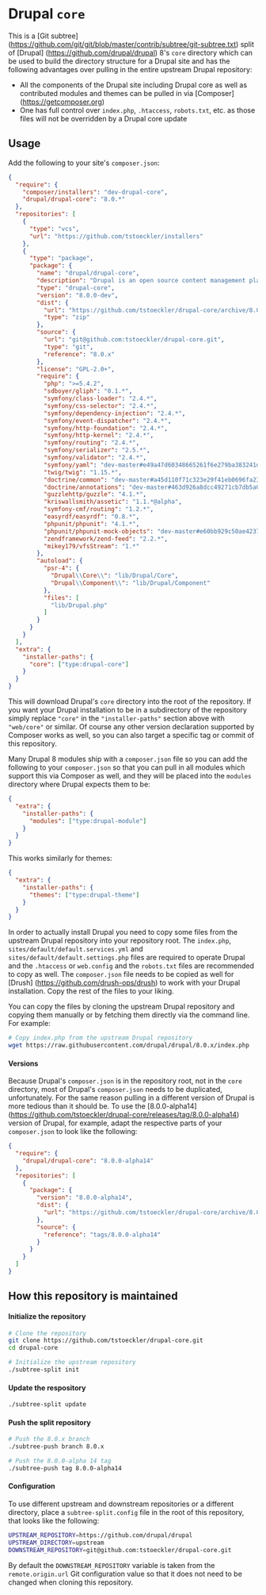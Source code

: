 Drupal `core`
============

This is a [Git subtree] (https://github.com/git/git/blob/master/contrib/subtree/git-subtree.txt) split of [Drupal] (https://github.com/drupal/drupal) 8's `core` directory which can be used to build the directory structure for a Drupal site and has the following advantages over pulling in the entire upstream Drupal repository:
- All the components of the Drupal site including Drupal core as well as contributed modules and themes can be pulled in via [Composer] (https://getcomposer.org)
- One has full control over `index.php`, `.htaccess`, `robots.txt`, etc. as those files will not be overridden by a Drupal core update

Usage
---
Add the following to your site's `composer.json`:
``` json
{
  "require": {
    "composer/installers": "dev-drupal-core",
    "drupal/drupal-core": "8.0.*"
  },
  "repositories": [
    {
      "type": "vcs",
      "url": "https://github.com/tstoeckler/installers"
    },
    {
      "type": "package",
      "package": {
        "name": "drupal/drupal-core",
        "description": "Drupal is an open source content management platform powering millions of websites and applications.",
        "type": "drupal-core",
        "version": "8.0.0-dev",
        "dist": {
          "url": "https://github.com/tstoeckler/drupal-core/archive/8.0.x.zip",
          "type": "zip"
        },
        "source": {
          "url": "git@github.com:tstoeckler/drupal-core.git",
          "type": "git",
          "reference": "8.0.x"
        },
        "license": "GPL-2.0+",
        "require": {
          "php": ">=5.4.2",
          "sdboyer/gliph": "0.1.*",
          "symfony/class-loader": "2.4.*",
          "symfony/css-selector": "2.4.*",
          "symfony/dependency-injection": "2.4.*",
          "symfony/event-dispatcher": "2.4.*",
          "symfony/http-foundation": "2.4.*",
          "symfony/http-kernel": "2.4.*",
          "symfony/routing": "2.4.*",
          "symfony/serializer": "2.5.*",
          "symfony/validator": "2.4.*",
          "symfony/yaml": "dev-master#e49a47d60348665261f6e279ba383241deb73cab",
          "twig/twig": "1.15.*",
          "doctrine/common": "dev-master#a45d110f71c323e29f41eb0696fa230e3fa1b1b5",
          "doctrine/annotations": "dev-master#463d926a8dcc49271cb7db5a08364a70ed6e3cd3",
          "guzzlehttp/guzzle": "4.1.*",
          "kriswallsmith/assetic": "1.1.*@alpha",
          "symfony-cmf/routing": "1.2.*",
          "easyrdf/easyrdf": "0.8.*",
          "phpunit/phpunit": "4.1.*",
          "phpunit/phpunit-mock-objects": "dev-master#e60bb929c50ae4237aaf680a4f6773f4ee17f0a2",
          "zendframework/zend-feed": "2.2.*",
          "mikey179/vfsStream": "1.*"
        },
        "autoload": {
          "psr-4": {
            "Drupal\\Core\\": "lib/Drupal/Core",
            "Drupal\\Component\\": "lib/Drupal/Component"
          },
          "files": [
            "lib/Drupal.php"
          ]
        }
      }
    }
  ],
  "extra": {
    "installer-paths": {
      "core": ["type:drupal-core"]
    }
  }
}
```

This will download Drupal's `core` directory into the root of the repository. If you want your Drupal installation to be in a subdirectory of the repository simply replace `"core"` in the `"installer-paths"` section above with `"web/core"` or similar. Of course any other version declaration supported by Composer works as well, so you can also target a specific tag or commit of this repository.

Many Drupal 8 modules ship with a `composer.json` file so you can add the following to your `composer.json` so that you can pull in all modules which support this via Composer as well, and they will be placed into the `modules` directory where Drupal expects them to be:
``` json
{
  "extra": {
    "installer-paths": {
      "modules": ["type:drupal-module"]
    }
  }
}
```
This works similarly for themes:
``` json
{
  "extra": {
    "installer-paths": {
      "themes": ["type:drupal-theme"]
    }
  }
}
```

In order to actually install Drupal you need to copy some files from the upstream Drupal repository into your repository root. The `index.php`, `sites/default/default.services.yml` and `sites/default/default.settings.php` files are required to operate Drupal and the `.htaccess` or `web.config` and the `robots.txt` files are recommended to copy as well. The `composer.json` file needs to be copied as well for [Drush] (https://github.com/drush-ops/drush) to work with your Drupal installation. Copy the rest of the files to your liking.

You can copy the files by cloning the upstream Drupal repository and copying them manually or by fetching them directly via the command line. For example:
``` bash
# Copy index.php from the upstream Drupal repository
wget https://raw.githubusercontent.com/drupal/drupal/8.0.x/index.php
```

#### Versions
Because Drupal's `composer.json` is in the repository root, not in the `core` directory, most of Drupal's `composer.json` needs to be duplicated, unfortunately. For the same reason pulling in a different version of Drupal is more tedious than it should be. To use the [8.0.0-alpha14] (https://github.com/tstoeckler/drupal-core/releases/tag/8.0.0-alpha14) version of Drupal, for example, adapt the respective parts of your `composer.json` to look like the following:
``` json
{
  "require": {
    "drupal/drupal-core": "8.0.0-alpha14"
  },
  "repositories": [
    {
      "package": {
        "version": "8.0.0-alpha14",
        "dist": {
          "url": "https://github.com/tstoeckler/drupal-core/archive/8.0.0-alpha14.zip",
        },
        "source": {
          "reference": "tags/8.0.0-alpha14"
        }
      }
    }
  ]
}
```

How this repository is maintained
----

#### Initialize the repository
``` bash
# Clone the repository
git clone https://github.com/tstoeckler/drupal-core.git
cd drupal-core

# Initialize the upstream repository
./subtree-split init
```

#### Update the respository
``` bash
./subtree-split update
```

#### Push the split repository
```bash
# Push the 8.0.x branch
./subtree-push branch 8.0.x

# Push the 8.0.0-alpha 14 tag
./subtree-push tag 8.0.0-alpha14
```

#### Configuration
To use different upstream and downstream repositories or a different directory,
place a `subtree-split.config` file in the root of this repository, that looks
like the following:
```bash
UPSTREAM_REPOSITORY=https://github.com/drupal/drupal
UPSTREAM_DIRECTORY=upstream
DOWNSTREAM_REPOSITORY=git@github.com:tstoeckler/drupal-core.git
```
By default the `DOWNSTREAM_REPOSITORY` variable is taken from the `remote.origin.url` Git configuration value so that it does not need to be changed when cloning this repository.
